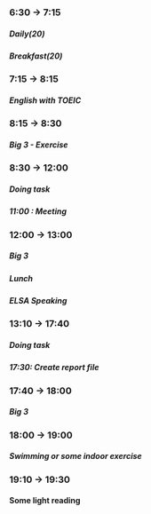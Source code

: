 ### 6:30 -> 7:15
##### Daily(20) 
##### Breakfast(20)

### 7:15 -> 8:15
##### English with TOEIC

###  8:15 -> 8:30
##### Big 3 - Exercise

### 8:30 -> 12:00
##### Doing task 
##### 11:00 : Meeting

### 12:00 -> 13:00
##### Big 3
##### Lunch
##### ELSA Speaking
### 13:10 -> 17:40
##### Doing task 
##### 17:30: Create report file

### 17:40 -> 18:00
##### Big 3

### 18:00 -> 19:00
##### Swimming or some indoor exercise

### 19:10 -> 19:30
#### Some light reading

###


